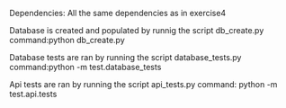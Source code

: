Dependencies: All the same dependencies as in exercise4

Database is created and populated by runnig the script db_create.py
command:python db_create.py

Database tests are ran by running the script database_tests.py
command:python -m test.database_tests

Api tests are ran by running the script api_tests.py
command: python -m test.api.tests
